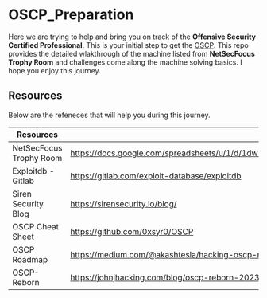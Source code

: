 # OSCP_Preparation

Here we are trying to help and bring you on track of the **Offensive Security Certified Professional**. This is your initial step to get the [OSCP](https://www.offsec.com/courses/pen-200/?utm_campaign=Google-Ads_Brand_PPC_PWK_Update_2020_IN=&utm_medium=cpc=&utm_source=google=&utm_source=adwords&utm_term=kwd=oscp:cid-9268290411:aud-740753327721:kwd-314572348942:dev-c:mt-e&utm_campaign=Brand_PPC_PWK_2020_Update_IN&utm_medium=ppc&utm_content=crid=676149483242&hsa_mt=e&hsa_ad=676149483242&hsa_net=adwords&hsa_src=g&hsa_kw=oscp&hsa_tgt=aud-740753327721:kwd-314572348942&hsa_cam=9268290411&hsa_acc=7794287291&hsa_ver=3&hsa_grp=153532181999&gad=1&gclid=EAIaIQobChMIltKPsLftgQMVRAh7Bx2gegClEAAYASAAEgK8nvD_BwE).
This repo provides the detailed wlakthrough of the machine listed from **NetSecFocus Trophy Room** and challenges come along the machine solving basics.
I hope you enjoy this journey.

## Resources

Below are the refeneces that will help you during this journey.

| Resources |Link |
| ------ | ------ |
| NetSecFocus Trophy Room |https://docs.google.com/spreadsheets/u/1/d/1dwSMIAPIam0PuRBkCiDI88pU3yzrqqHkDtBngUHNCw8/htmlview |
| Exploitdb - Gitlab  | https://gitlab.com/exploit-database/exploitdb |
| Siren Security Blog | https://sirensecurity.io/blog/ |
| OSCP Cheat Sheet | https://github.com/0xsyr0/OSCP |
|OSCP Roadmap   | https://medium.com/@akashtesla/hacking-oscp-roadmap-2022-ad-included-a0a6db73d251 |
| OSCP-Reborn | https://johnjhacking.com/blog/oscp-reborn-2023/|
